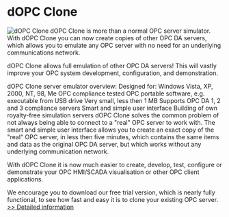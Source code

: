 # dOPC Clone
![dOPC Clone](https://mycommerce.akamaized.net/api/pimages/P300012670/BIG/300012670.PNG)
dOPC Clone is more than a normal OPC server simulator. With dOPC Clone you can now create copies of other OPC DA servers, which allows you to emulate any OPC server with no need for an underlying communications network.

dOPC Clone allows full emulation of other OPC DA servers!
This will vastly improve your OPC system development, configuration, and demonstration.

dOPC Clone server emulator overview:
Designed for: Windows Vista, XP, 2000, NT, 98, Me
OPC compliance tested
OPC portable software, e.g. executable from USB drive
Very small, less then 1 MB
Supports OPC DA 1, 2 and 3 compliance servers
Smart and simple user interface
Building of own royalty-free simulation servers
dOPC Clone solves the common problem of not always being able to connect to a "real" OPC server to work with. The smart and simple user interface allows you to create an exact copy of the "real" OPC server, in less then five minutes, which contains the same items and data as the original OPC DA server, but which works without any underlying communication network.

With dOPC Clone it is now much easier to create, develop, test, configure or demonstrate your OPC HMI/SCADA visualisation or other OPC client applications.

We encourage you to download our free trial version, which is nearly fully functional, to see how fast and easy it is to clone your existing OPC server.
[>> Detailed information](https://secure.shareit.com/shareit/product.html?productid=300012670&affiliateid=200057808)